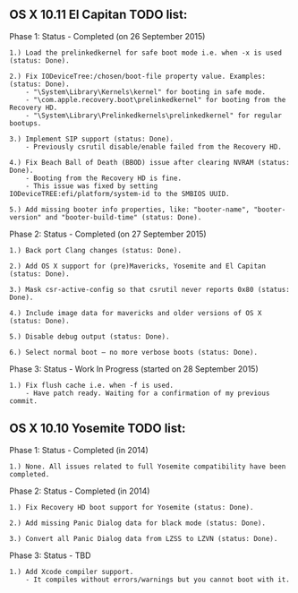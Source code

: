 
OS X 10.11 El Capitan TODO list:
--------------------------------

Phase 1: Status - Completed (on 26 September 2015)

```
1.) Load the prelinkedkernel for safe boot mode i.e. when -x is used (status: Done).

2.) Fix IODeviceTree:/chosen/boot-file property value. Examples: (status: Done).
    - "\System\Library\Kernels\kernel" for booting in safe mode.
    - "\com.apple.recovery.boot\prelinkedkernel" for booting from the Recovery HD.
    - "\System\Library\Prelinkedkernels\prelinkedkernel" for regular bootups.

3.) Implement SIP support (status: Done).
    - Previously csrutil disable/enable failed from the Recovery HD.

4.) Fix Beach Ball of Death (BBOD) issue after clearing NVRAM (status: Done).
    - Booting from the Recovery HD is fine.
    - This issue was fixed by setting IODeviceTREE:efi/platform/system-id to the SMBIOS UUID.

5.) Add missing booter info properties, like: "booter-name", "booter-version" and "booter-build-time" (status: Done).
```

Phase 2: Status - Completed (on 27 September 2015)

```
1.) Back port Clang changes (status: Done).

2.) Add OS X support for (pre)Mavericks, Yosemite and El Capitan (status: Done).

3.) Mask csr-active-config so that csrutil never reports 0x80 (status: Done).

4.) Include image data for mavericks and older versions of OS X (status: Done).
   
5.) Disable debug output (status: Done).

6.) Select normal boot – no more verbose boots (status: Done).
```

Phase 3: Status - Work In Progress (started on 28 September 2015)

```
1.) Fix flush cache i.e. when -f is used.
    - Have patch ready. Waiting for a confirmation of my previous commit.
```

OS X 10.10 Yosemite TODO list:
------------------------------

Phase 1: Status - Completed (in 2014)

```
1.) None. All issues related to full Yosemite compatibility have been completed.
```

Phase 2: Status - Completed (in 2014)

```
1.) Fix Recovery HD boot support for Yosemite (status: Done).

2.) Add missing Panic Dialog data for black mode (status: Done).

3.) Convert all Panic Dialog data from LZSS to LZVN (status: Done).
```

Phase 3: Status - TBD

```
1.) Add Xcode compiler support.
    - It compiles without errors/warnings but you cannot boot with it.
```
